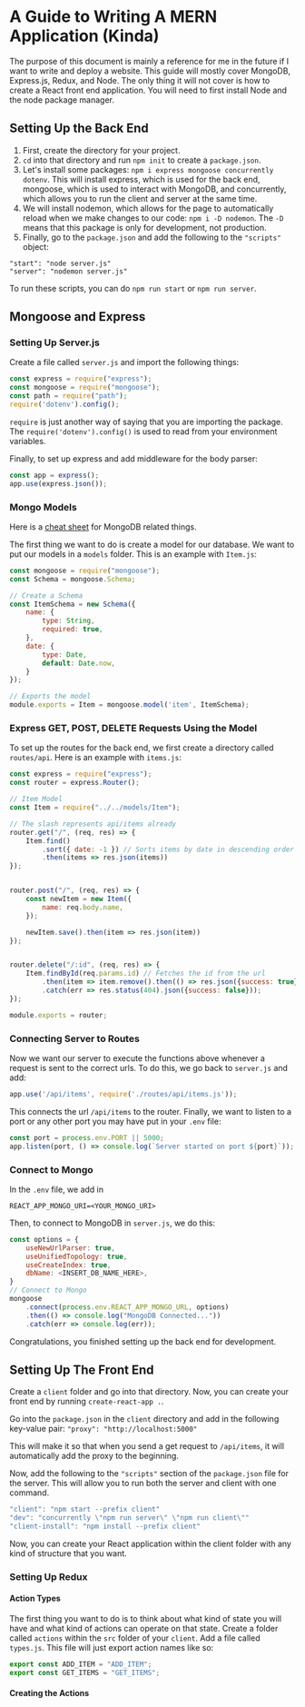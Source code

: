 # A Guide to Writing A MERN Application (Kinda)
The purpose of this document is mainly a reference for me in the future if I want to write and deploy a website. This guide will mostly cover MongoDB, Express.js, Redux, and Node. The only thing it will not cover is how to create a React front end application. You will need to first install Node and the node package manager.

## Setting Up the Back End
1. First, create the directory for your project.
2. `cd` into that directory and run `npm init` to create a `package.json`.
3. Let's install some packages: `npm i express mongoose concurrently dotenv`. This will install express, which is used for the back end, mongoose, which is used to interact with MongoDB, and concurrently, which allows you to run the client and server at the same time.
4. We will install nodemon, which allows for the page to automatically reload when we make changes to our code:
`npm i -D nodemon`. The `-D` means that this package is only for development, not production.
5. Finally, go to the `package.json` and add the following to the `"scripts"` object:
```
"start": "node server.js"
"server": "nodemon server.js"
```
To run these scripts, you can do `npm run start` or `npm run server`.

## Mongoose and Express
### Setting Up Server.js
Create a file called `server.js` and import the following things:
```javascript
const express = require("express");
const mongoose = require("mongoose");
const path = require("path");
require('dotenv').config();
```
`require` is just another way of saying that you are importing the package. The `require('dotenv').config()` is used to read from your environment variables.

Finally, to set up express and add middleware for the body parser:
```javascript
const app = express();
app.use(express.json());
```

### Mongo Models
Here is a [cheat sheet](http://weblab.mit.edu/public/databases-cheatsheet.pdf) for MongoDB related things.

The first thing we want to do is create a model for our database. We want to put our models in a `models` folder. This is an example with `Item.js`:
```javascript
const mongoose = require("mongoose");
const Schema = mongoose.Schema;

// Create a Schema
const ItemSchema = new Schema({
    name: {
        type: String,
        required: true,
    },
    date: {
        type: Date,
        default: Date.now,
    }
});

// Exports the model
module.exports = Item = mongoose.model('item', ItemSchema);
```

### Express GET, POST, DELETE Requests Using the Model
To set up the routes for the back end, we first create a directory called `routes/api`. Here is an example with `items.js`:
```javascript
const express = require("express");
const router = express.Router();

// Item Model
const Item = require("../../models/Item");

// The slash represents api/items already
router.get("/", (req, res) => {
    Item.find()
        .sort({ date: -1 }) // Sorts items by date in descending order
        .then(items => res.json(items))
});


router.post("/", (req, res) => {
    const newItem = new Item({
        name: req.body.name,
    });

    newItem.save().then(item => res.json(item))
});


router.delete("/:id", (req, res) => {
    Item.findById(req.params.id) // Fetches the id from the url
        .then(item => item.remove().then(() => res.json({success: true})))
        .catch(err => res.status(404).json({success: false}));
});

module.exports = router;
```

### Connecting Server to Routes
Now we want our server to execute the functions above whenever a request is sent to the correct urls. To do this, we go back to `server.js` and add:
```javascript
app.use('/api/items', require('./routes/api/items.js'));
```
This connects the url `/api/items` to the router. Finally, we want to listen to a port or any other port you may have put in your `.env` file:
```javascript
const port = process.env.PORT || 5000;
app.listen(port, () => console.log(`Server started on port ${port}`));
```

### Connect to Mongo
In the `.env` file, we add in
```
REACT_APP_MONGO_URI=<YOUR_MONGO_URI>
```
Then, to connect to MongoDB in `server.js`, we do this:
```javascript
const options = {
    useNewUrlParser: true,
    useUnifiedTopology: true,
    useCreateIndex: true,
    dbName: <INSERT_DB_NAME_HERE>,
}
// Connect to Mongo
mongoose
    .connect(process.env.REACT_APP_MONGO_URL, options)
    .then(() => console.log("MongoDB Connected..."))
    .catch(err => console.log(err));
```
Congratulations, you finished setting up the back end for development.

## Setting Up The Front End
Create a `client` folder and go into that directory. Now, you can create your front end by running `create-react-app .`.

Go into the `package.json` in the `client` directory and add in the following key-value pair:
`"proxy": "http://localhost:5000"`

This will make it so that when you send a get request to `/api/items`, it will automatically add the proxy to the beginning.

Now, add the following to the `"scripts"` section of the `package.json` file for the server. This will allow you to run both the server and client with one command.
```javascript
"client": "npm start --prefix client"
"dev": "concurrently \"npm run server\" \"npm run client\""
"client-install": "npm install --prefix client"
```
Now, you can create your React application within the client folder with any kind of structure that you want.

### Setting Up Redux
#### Action Types
The first thing you want to do is to think about what kind of state you will have and what kind of actions can operate on that state. Create a folder called `actions` within the `src` folder of your `client`. Add a file called `types.js`. This file will just export action names like so:
```javascript
export const ADD_ITEM = "ADD_ITEM";
export const GET_ITEMS = "GET_ITEMS";
```
#### Creating the Actions
